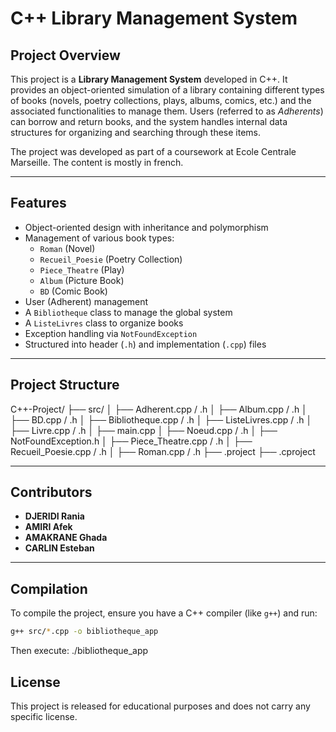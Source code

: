# C++ Library Management System

## Project Overview

This project is a **Library Management System** developed in C++. It provides an object-oriented simulation of a library containing different types of books (novels, poetry collections, plays, albums, comics, etc.) and the associated functionalities to manage them. Users (referred to as *Adherents*) can borrow and return books, and the system handles internal data structures for organizing and searching through these items.

The project was developed as part of a coursework at Ecole Centrale Marseille. The content is mostly in french.

---

## Features

- Object-oriented design with inheritance and polymorphism
- Management of various book types:
  - `Roman` (Novel)
  - `Recueil_Poesie` (Poetry Collection)
  - `Piece_Theatre` (Play)
  - `Album` (Picture Book)
  - `BD` (Comic Book)
- User (Adherent) management
- A `Bibliotheque` class to manage the global system
- A `ListeLivres` class to organize books
- Exception handling via `NotFoundException`
- Structured into header (`.h`) and implementation (`.cpp`) files

---

## Project Structure
C++-Project/
├── src/
│ ├── Adherent.cpp / .h
│ ├── Album.cpp / .h
│ ├── BD.cpp / .h
│ ├── Bibliotheque.cpp / .h
│ ├── ListeLivres.cpp / .h
│ ├── Livre.cpp / .h
│ ├── main.cpp
│ ├── Noeud.cpp / .h
│ ├── NotFoundException.h
│ ├── Piece_Theatre.cpp / .h
│ ├── Recueil_Poesie.cpp / .h
│ ├── Roman.cpp / .h
├── .project
├── .cproject

---

## Contributors

- **DJERIDI Rania**
- **AMIRI Afek**
- **AMAKRANE Ghada**
- **CARLIN Esteban**

---

## Compilation

To compile the project, ensure you have a C++ compiler (like `g++`) and run:

```bash
g++ src/*.cpp -o bibliotheque_app
```

Then execute:
./bibliotheque_app

## License
This project is released for educational purposes and does not carry any specific license.
